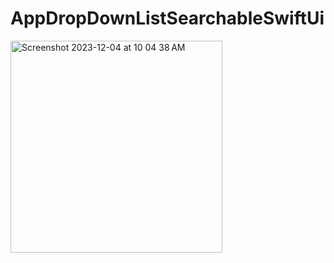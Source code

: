 # AppDropDownListSearchableSwiftUi


<img width="339" alt="Screenshot 2023-12-04 at 10 04 38 AM" src="https://github.com/eng-ahmedhussien/AppDropDownListSearchableSwiftUi/assets/33827384/8778d183-548d-4631-8000-630595c47961">
